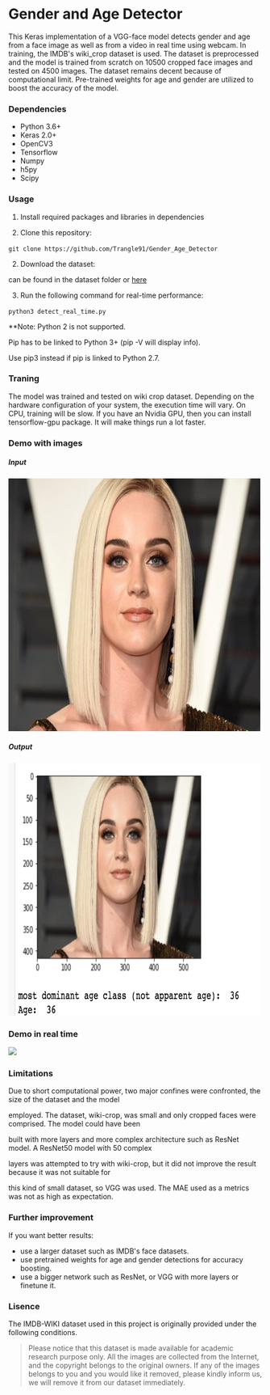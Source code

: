 <h1>Gender and Age Detector</h1>

This Keras implementation of a VGG-face model detects gender and age from a face image as well as from a video in 
real time using webcam. In training, the IMDB's wiki_crop dataset is used. The dataset is preprocessed and the model is trained from scratch on 10500 cropped face images and tested on 4500 images. The dataset remains decent because of computational limit. Pre-trained weights for age and gender are utilized to boost the accuracy of the model.

<h3>Dependencies</h3>

- Python 3.6+
- Keras 2.0+
- OpenCV3</li>
- Tensorflow
- Numpy
- h5py
- Scipy

<h3>Usage</h3>

1. Install required packages and libraries in dependencies 

1. Clone this repository:

`git clone https://github.com/Trangle91/Gender_Age_Detector`

2. Download the dataset:

can be found in the dataset folder or [here](https://data.vision.ee.ethz.ch/cvl/rrothe/imdb-wiki/)

3. Run the following command for real-time performance:

`python3 detect_real_time.py`

**Note: Python 2 is not supported.

Pip has to be linked to Python 3+ (pip -V will display info).

Use pip3 instead if pip is linked to Python 2.7.

<h3>Traning</h3>

The model was trained and tested on wiki crop dataset. Depending on the hardware configuration of your system, the execution time will vary. On CPU, training will be slow. If you have an Nvidia GPU, then you can install tensorflow-gpu package. It will make things run a lot faster.

<h3>Demo with images</h3>

<h5>Input</h5>
<img src="https://raw.githubusercontent.com/Trangle91/Gender_Age_Detector/master/Sample inputs/katy.jpg" width="500" height="500">

<h5>Output</h5>
<img src="https://raw.githubusercontent.com/Trangle91/Gender_Age_Detector/master/Sample outputs/output6.png" width="500" height="500">

<h3>Demo in real time</h3>

![](demo/demo.gif)

<h3>Limitations</h3>

Due to short computational power, two major confines were confronted, the size of the dataset and the model 

employed. The dataset, wiki-crop, was small and only cropped faces were comprised. The model could have been

built with more layers and more complex architecture such as ResNet model. A ResNet50 model with 50 complex

layers was attempted to try with wiki-crop, but it did not improve the result because it was not suitable for

this kind of small dataset, so VGG was used. The MAE used as a metrics was not as high as expectation. 

<h3>Further improvement</h3>

If you want better results:

- use a larger dataset such as IMDB's face datasets.
- use pretrained weights for age and gender detections for accuracy boosting.
- use a bigger network such as ResNet, or VGG with more layers or finetune it.

<h3>Lisence</h3>

The IMDB-WIKI dataset used in this project is originally provided under the following conditions.

>Please notice that this dataset is made available for academic research purpose only. All the images are collected from the Internet, and the copyright belongs to the original owners. If any of the images belongs to you and you would like it removed, please kindly inform us, we will remove it from our dataset immediately.
